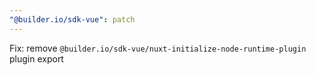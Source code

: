 ```yaml
---
"@builder.io/sdk-vue": patch
---
```


Fix: remove `@builder.io/sdk-vue/nuxt-initialize-node-runtime-plugin` plugin export
